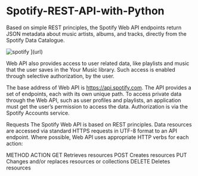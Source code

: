 # Spotify-REST-API-with-Python
Based on simple REST principles, the Spotify Web API endpoints return JSON metadata about music artists, albums, and tracks, directly from the Spotify Data Catalogue.

![spotify](https://user-images.githubusercontent.com/25379742/106225408-11c38a80-61b3-11eb-8640-cd3688fb79c1.jpg)
](url)

Web API also provides access to user related data, like playlists and music that the user saves in the Your Music library. Such access is enabled through selective authorization, by the user.

The base address of Web API is https://api.spotify.com. The API provides a set of endpoints, each with its own unique path. To access private data through the Web API, such as user profiles and playlists, an application must get the user’s permission to access the data. Authorization is via the Spotify Accounts service.

Requests
The Spotify Web API is based on REST principles. Data resources are accessed via standard HTTPS requests in UTF-8 format to an API endpoint. Where possible, Web API uses appropriate HTTP verbs for each action:

METHOD	ACTION
GET	Retrieves resources
POST	Creates resources
PUT	Changes and/or replaces resources or collections
DELETE	Deletes resources

